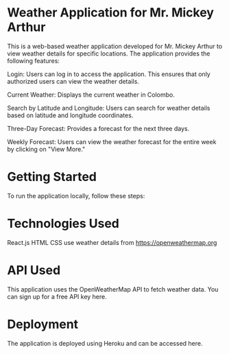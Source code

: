 # Weather Application for Mr. Mickey Arthur
This is a web-based weather application developed for Mr. Mickey Arthur to view weather details for specific locations. The application provides the following features:

Login: Users can log in to access the application. This ensures that only authorized users can view the weather details.

Current Weather: Displays the current weather in Colombo.

Search by Latitude and Longitude: Users can search for weather details based on latitude and longitude coordinates.

Three-Day Forecast: Provides a forecast for the next three days.

Weekly Forecast: Users can view the weather forecast for the entire week by clicking on "View More."

# Getting Started
To run the application locally, follow these steps:

# Technologies Used
React.js
HTML
CSS
use weather details from https://openweathermap.org

# API Used
This application uses the OpenWeatherMap API to fetch weather data. You can sign up for a free API key here.

# Deployment
The application is deployed using Heroku and can be accessed here.
